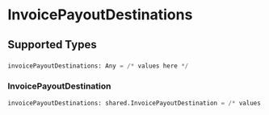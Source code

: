 # InvoicePayoutDestinations


## Supported Types

### 

```python
invoicePayoutDestinations: Any = /* values here */
```

### InvoicePayoutDestination

```python
invoicePayoutDestinations: shared.InvoicePayoutDestination = /* values here */
```

